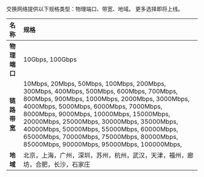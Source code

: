 交换网络提供以下规格类型：物理端口、带宽、地域。
更多选择即将上线。

|**名称**|**规格**|
|:--- |:--- |
|**物理端口**| 10Gbps, 100Gbps |
|**链路带宽**| 10Mbps, 20Mbps, 50Mbps, 100Mbps, 200Mbps, 300Mbps, 400Mbps, 500Mbps, 600Mbps, 700Mbps, 800Mbps, 900Mbps, 1000Mbps, 2000Mbps, 3000Mbps, 4000Mbps, 5000Mbps, 6000Mbps, 7000Mbps, 8000Mbps, 9000Mbps, 10000Mbps, 15000Mbps, 20000Mbps, 25000Mbps, 30000Mbps, 35000Mbps, 40000Mbps, 50000Mbps, 55000Mbps, 60000Mbps, 65000Mbps, 70000Mbps, 75000Mbps, 80000Mbps, 85000Mbps, 90000Mbps, 95000Mbps, 100000Mbps, |
|**地域**| 北京，上海，广州，深圳，苏州，杭州，武汉，天津，福州，廊坊，合肥，长沙，石家庄 |
